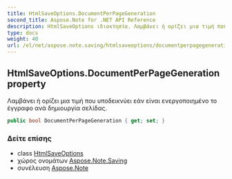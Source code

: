 ```yaml
---
title: HtmlSaveOptions.DocumentPerPageGeneration
second_title: Aspose.Note for .NET API Reference
description: HtmlSaveOptions ιδιοκτησία. Λαμβάνει ή ορίζει μια τιμή που υποδεικνύει εάν είναι ενεργοποιημένο το έγγραφο ανά δημιουργία σελίδας.
type: docs
weight: 40
url: /el/net/aspose.note.saving/htmlsaveoptions/documentperpagegeneration/
---
```

## HtmlSaveOptions.DocumentPerPageGeneration property

Λαμβάνει ή ορίζει μια τιμή που υποδεικνύει εάν είναι ενεργοποιημένο το έγγραφο ανά δημιουργία σελίδας.

```csharp
public bool DocumentPerPageGeneration { get; set; }
```

### Δείτε επίσης

* class [HtmlSaveOptions](../)
* χώρος ονομάτων [Aspose.Note.Saving](../../htmlsaveoptions/)
* συνέλευση [Aspose.Note](../../../)


